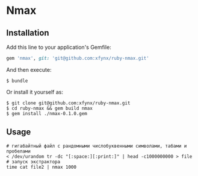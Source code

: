# Nmax


## Installation

Add this line to your application's Gemfile:

```ruby
gem 'nmax', git: 'git@github.com:xfynx/ruby-nmax.git'
```

And then execute:

    $ bundle

Or install it yourself as:

    $ git clone git@github.com:xfynx/ruby-nmax.git
    $ cd ruby-nmax && gem build nmax
    $ gem install ./nmax-0.1.0.gem

## Usage


```
# гигабайтный файл с рандомными числобуквенными символами, табами и пробелами
< /dev/urandom tr -dc "[:space:][:print:]" | head -c1000000000 > file
# запуск экстрактора
time cat file2 | nmax 1000
```